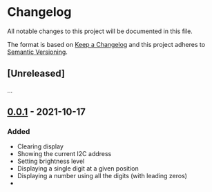 # Changelog

All notable changes to this project will be documented in this file.

The format is based on [Keep a Changelog](http://keepachangelog.com/en/1.0.0/)
and this project adheres to [Semantic Versioning](http://semver.org/spec/v2.0.0.html).

## [Unreleased]
...

## [0.0.1] - 2021-10-17

### Added
- Clearing display
- Showing the current I2C address
- Setting brightness level
- Displaying a single digit at a given position
- Displaying a number using all the digits (with leading zeros)
- 

[0.0.1]: https://github.com/nebelgrau77/akafugu_twidisplay-rs/releases/tag/v0.0.1